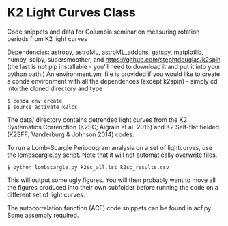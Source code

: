 # K2 Light Curves Class
Code snippets and data for Columbia seminar on measuring rotation periods from K2 light curves

Dependencies: astropy, astroML, astroML_addons, gatspy, matplotlib, numpy, scipy, supersmoother, and https://github.com/stephtdouglas/k2spin (the last is not pip installable - you'll need to download it and put it into your python path.) An environment.yml file is provided if you would like to create a conda environment with all the dependences (except k2spin) - simply cd into the cloned directory and type

    $ conda env create
    $ source activate k2lcs

The data/ directory contains detrended light curves from the K2 Systematics Correnction (K2SC; Aigrain et al. 2016) and K2 Self-flat fielded (K2SFF; Vanderburg & Johnson 2014) codes. 

To run a Lomb-Scargle Periodogram analysis on a set of lightcurves, use the lombscargle.py script. Note that it will not automatically overwrite files. 

    $ python lombscargle.py k2sc_all.lst k2sc_results.csv

This will output some ugly figures. You will then probably want to move all the figures produced into their own subfolder before running the code on a different set of light curves.

The autocorrelation function (ACF) code snippets can be found in acf.py. Some assembly required. 
